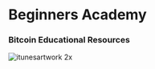 # Beginners Academy

### Bitcoin Educational Resources

![itunesartwork 2x](https://user-images.githubusercontent.com/25995735/36940587-b85e80ce-1f13-11e8-8992-3dbfc92a0bf1.png)
